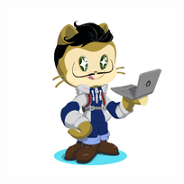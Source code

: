 <div align=center>
          <img alt="gif" align="center" src="https://github.com/AlexisBouteloup/Alexis-Bouteloup/blob/main/git_gif.png" width=300 height=300/>
    </div>
